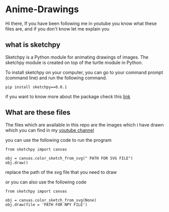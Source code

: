 # Anime-Drawings

Hi there, If you have been following me in youtube you know what these files are, and if you don't know let me explain you

## what is sketchpy

Sketchpy is a Python module for animating drawings of images. The sketchpy module is created on top of the turtle module in Python.

To install sketchpy on your computer, you can go to your command prompt (command line) and run the following command.

```pip install sketchpy==0.0.1```

if you want to know more about the package check this [link](https://github.com/MRMYSTERY003/sketchpy)

## What are these files

The files which are available in this repo are the images which i have drawn which you can find in my [youtube channel](https://www.youtube.com/c/codehub03)

you can use the following code to run the program

```
from sketchpy import canvas

obj = canvas.color_sketch_from_svg(" PATH FOR SVG FILE")
obj.draw()
```

replace the path of the svg file that you need to draw

or you can also use the following code 

```
from sketchpy import canvas

obj = canvas.color_sketch_from_svg(None)
obj.draw(file = 'PATH FOR NPY FILE')
```

